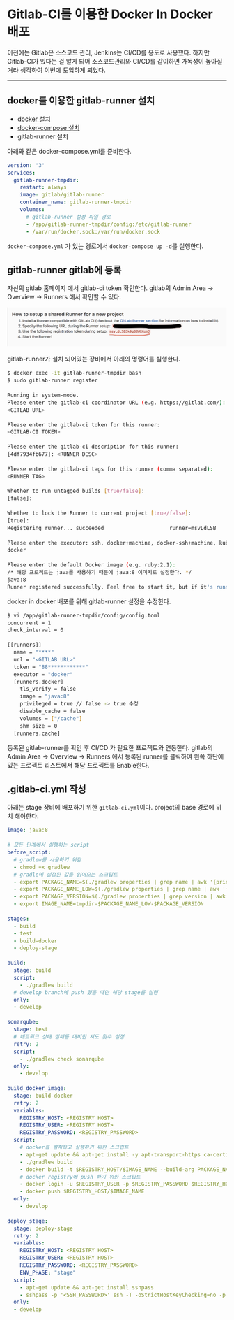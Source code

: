 # Gitlab-CI를 이용한 Docker In Docker 배포

이전에는 Gitlab은 소스코드 관리, Jenkins는 CI/CD를 용도로 사용했다.
하지만 Gitlab-CI가 있다는 걸 알게 되어 소스코드관리와 CI/CD를 같이하면 가독성이 높아질거라 생각하여 이번에 도입하게 되었다.

---

## docker를 이용한 gitlab-runner 설치

- [docker 설치](https://docs.docker.com/install/)
- [docker-compose 설치](https://docs.docker.com/compose/install/#install-compose)
- gitlab-runner 설치

아래와 같은 docker-compose.yml를 준비한다.

```yaml
version: '3'
services:
  gitlab-runner-tmpdir:
    restart: always
    image: gitlab/gitlab-runner
    container_name: gitlab-runner-tmpdir
    volumes:
      # gitlab-runner 설정 파일 경로
      - /app/gitlab-runner-tmpdir/config:/etc/gitlab-runner
      - /var/run/docker.sock:/var/run/docker.sock
```

`docker-compose.yml` 가 있는 경로에서 `docker-compose up -d`를 실행한다.

## gitlab-runner gitlab에 등록

자신의 gitlab 홈페이지 에서 gitlab-ci token 확인한다.
gitlab의 Admin Area → Overview -> Runners 에서 확인할 수 있다.

![./gitlab-token.png](./gitlab-token.png)

gitlab-runner가 설치 되어있는 장비에서 아래의 명령어를 실행한다.

```bash
$ docker exec -it gitlab-runner-tmpdir bash
$ sudo gitlab-runner register 

Running in system-mode.                            
Please enter the gitlab-ci coordinator URL (e.g. https://gitlab.com/):
<GITLAB URL>

Please enter the gitlab-ci token for this runner:
<GITLAB-CI TOKEN>

Please enter the gitlab-ci description for this runner:
[4df7934fb677]: <RUNNER DESC>

Please enter the gitlab-ci tags for this runner (comma separated):
<RUNNER TAG>

Whether to run untagged builds [true/false]:
[false]: 

Whether to lock the Runner to current project [true/false]:
[true]: 
Registering runner... succeeded                     runner=msvLdLSB

Please enter the executor: ssh, docker+machine, docker-ssh+machine, kubernetes, docker, docker-ssh, virtualbox, parallels, shell:
docker

Please enter the default Docker image (e.g. ruby:2.1):
/* 해당 프로젝트는 java를 사용하기 때문에 java:8 이미지로 설정한다. */
java:8
Runner registered successfully. Feel free to start it, but if it's running already the config should be automatically reloaded!
```

docker in docker 배포를 위해 gitlab-runner 설정을 수정한다.

```bash
$ vi /app/gitlab-runner-tmpdir/config/config.toml
concurrent = 1
check_interval = 0

[[runners]]
  name = "****"
  url = "<GITLAB URL>"
  token = "88************"
  executor = "docker"
  [runners.docker]
    tls_verify = false
    image = "java:8"
    privileged = true // false -> true 수정
    disable_cache = false
    volumes = ["/cache"]
    shm_size = 0
  [runners.cache]
```

등록된 gitlab-runner를 확인 후 CI/CD 가 필요한 프로젝트와 연동한다.
gitlab의 Admin Area -> Overview -> Runners 에서 등록된 runner를 클릭하여 왼쪽 하단에 있는 프로젝트 리스트에서 해당 프로젝트를 Enable한다.

## .gitlab-ci.yml 작성

아래는 stage 장비에 배포하기 위한 `gitlab-ci.yml`이다.
project의 base 경로에 위치 해야한다.

```yaml
image: java:8

# 모든 단계에서 실행하는 script
before_script:
  # gradlew를 사용하기 위함
  - chmod +x gradlew
  # gradle에 설정된 값을 읽어오는 스크립트
  - export PACKAGE_NAME=$(./gradlew properties | grep name | awk '{print $2}' | tr -d '\n')
  - export PACKAGE_NAME_LOW=$(./gradlew properties | grep name | awk '{print $2}' | tr -d '\n' | sed -e 's/./\L\0/g')
  - export PACKAGE_VERSION=$(./gradlew properties | grep version | awk '{print $2}' | tr -d '\n')
  - export IMAGE_NAME=tmpdir-$PACKAGE_NAME_LOW-$PACKAGE_VERSION

stages:
  - build
  - test
  - build-docker
  - deploy-stage

build:
  stage: build
  script:
    - ./gradlew build
  # develop branch에 push 했을 때만 해당 stage를 실행
  only:
  - develop

sonarqube:
  stage: test
  # 네트워크 상태 실패를 대비한 시도 횟수 설정
  retry: 2
  script:
    - ./gradlew check sonarqube
  only:
    - develop

build_docker_image:
  stage: build-docker
  retry: 2
  variables:
    REGISTRY_HOST: <REGISTRY HOST>
    REGISTRY_USER: <REGISTRY HOST>
    REGISTRY_PASSWORD: <REGISTRY_PASSWORD>
  script:
    # docker를 설치하고 실행하기 위한 스크립트
    - apt-get update && apt-get install -y apt-transport-https ca-certificates curl gnupg2 software-properties-common && curl -fsSL https://download.docker.com/linux/$(. /etc/os-release; echo "$ID")/gpg | apt-key add - && apt-key fingerprint 0EBFCD88 && add-apt-repository "deb [arch=amd64] https://download.docker.com/linux/$(. /etc/os-release; echo "$ID") $(lsb_release -cs) stable" && apt-get update && apt-get install -y docker-ce && service docker start
    - ./gradlew build
    - docker build -t $REGISTRY_HOST/$IMAGE_NAME --build-arg PACKAGE_NAME=$PACKAGE_NAME --build-arg PACKAGE_VERSION=$PACKAGE_VERSION .
    # docker registry에 push 하기 위한 스크립트
    - docker login -u $REGISTRY_USER -p $REGISTRY_PASSWORD $REGISTRY_HOST
    - docker push $REGISTRY_HOST/$IMAGE_NAME
  only:
    - develop

deploy_stage:
  stage: deploy-stage
  retry: 2
  variables:
    REGISTRY_HOST: <REGISTRY HOST>
    REGISTRY_USER: <REGISTRY HOST>
    REGISTRY_PASSWORD: <REGISTRY_PASSWORD>
    ENV_PHASE: "stage"
  script:
    - apt-get update && apt-get install sshpass
    - sshpass -p '<SSH_PASSWORD>' ssh -T -oStrictHostKeyChecking=no -p 22000 <SSH_USER>@<SSH_HOST> "docker rm -f $IMAGE_NAME-$ENV_PHASE 2> /dev/null | echo ok && docker login -u $REGISTRY_USER -p $REGISTRY_PASSWORD $REGISTRY_HOST && docker pull $REGISTRY_HOST/$IMAGE_NAME && docker run -d -e ENV_PHASE='$ENV_PHASE' -v /app/tmpdir-fileupload/config:/app/config -v /etc/letsencrypt:/app/certs -v /applog/tmpdir-fileupload-$ENV_PHASE:/applog -v /db/tmpdir-$ENV_PHASE/storage:/storage --name $IMAGE_NAME-$ENV_PHASE $REGISTRY_HOST/$IMAGE_NAME"
  only:
  - develop
```
